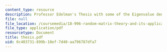 ```yaml
---
content_type: resource
description: Professor Edelman's Thesis with some of the Eigenvalue density formulas.
file: null
file_location: /coursemedia/18-996-random-matrix-theory-and-its-applications-spring-2004/0c403731899b10ef7d40aa796787dfa7_thesis.pdf
file_type: application/pdf
resourcetype: Document
title: thesis.pdf
uid: 0c403731-899b-10ef-7d40-aa796787dfa7
---
```

